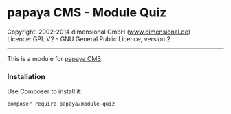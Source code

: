 # papaya CMS - Module Quiz

Copyright: 2002-2014 dimensional GmbH (www.dimensional.de)<br/>
Licence: GPL V2 - GNU General Public Licence, version 2

-----------------------------------------------------------------------

This is a module for [papaya CMS](http://www.papaya.cms.com/).

### Installation

Use Composer to install it:

```
composer require papaya/module-quiz
```
